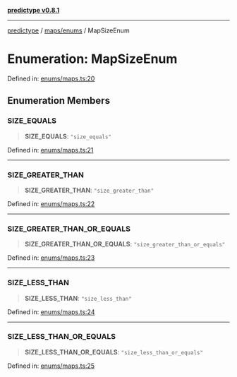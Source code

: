 [**predictype v0.8.1**](../../../README.md)

***

[predictype](../../../modules.md) / [maps/enums](../README.md) / MapSizeEnum

# Enumeration: MapSizeEnum

Defined in: [enums/maps.ts:20](https://github.com/maduhaime/predictype/blob/2310adbaccb6fbc00cdab8e345e79bd5b09e40f5/src/enums/maps.ts#L20)

## Enumeration Members

### SIZE\_EQUALS

> **SIZE\_EQUALS**: `"size_equals"`

Defined in: [enums/maps.ts:21](https://github.com/maduhaime/predictype/blob/2310adbaccb6fbc00cdab8e345e79bd5b09e40f5/src/enums/maps.ts#L21)

***

### SIZE\_GREATER\_THAN

> **SIZE\_GREATER\_THAN**: `"size_greater_than"`

Defined in: [enums/maps.ts:22](https://github.com/maduhaime/predictype/blob/2310adbaccb6fbc00cdab8e345e79bd5b09e40f5/src/enums/maps.ts#L22)

***

### SIZE\_GREATER\_THAN\_OR\_EQUALS

> **SIZE\_GREATER\_THAN\_OR\_EQUALS**: `"size_greater_than_or_equals"`

Defined in: [enums/maps.ts:23](https://github.com/maduhaime/predictype/blob/2310adbaccb6fbc00cdab8e345e79bd5b09e40f5/src/enums/maps.ts#L23)

***

### SIZE\_LESS\_THAN

> **SIZE\_LESS\_THAN**: `"size_less_than"`

Defined in: [enums/maps.ts:24](https://github.com/maduhaime/predictype/blob/2310adbaccb6fbc00cdab8e345e79bd5b09e40f5/src/enums/maps.ts#L24)

***

### SIZE\_LESS\_THAN\_OR\_EQUALS

> **SIZE\_LESS\_THAN\_OR\_EQUALS**: `"size_less_than_or_equals"`

Defined in: [enums/maps.ts:25](https://github.com/maduhaime/predictype/blob/2310adbaccb6fbc00cdab8e345e79bd5b09e40f5/src/enums/maps.ts#L25)
